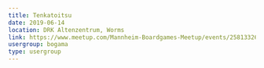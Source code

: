 ```yaml
---
title: Tenkatoitsu
date: 2019-06-14
location: DRK Altenzentrum, Worms
link: https://www.meetup.com/Mannheim-Boardgames-Meetup/events/258133265/
usergroup: bogama
type: usergroup
---
```

